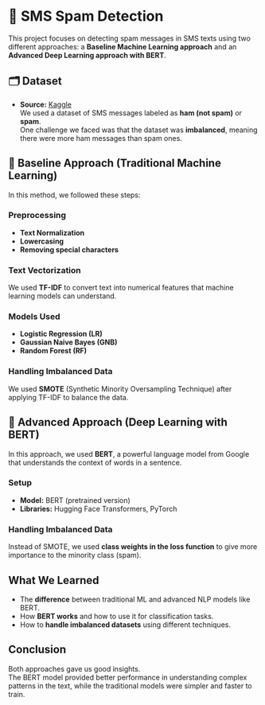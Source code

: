 # 📱 SMS Spam Detection

This project focuses on detecting spam messages in SMS texts using two different approaches: a **Baseline Machine Learning approach** and an **Advanced Deep Learning approach with BERT**.

## 🗂️ Dataset

- **Source:** [Kaggle](https://www.kaggle.com/datasets/uciml/sms-spam-collection-dataset)  
We used a dataset of SMS messages labeled as **ham (not spam)** or **spam**.  
One challenge we faced was that the dataset was **imbalanced**, meaning there were more ham messages than spam ones.


## 🔹 Baseline Approach (Traditional Machine Learning)

In this method, we followed these steps:

### Preprocessing
- **Text Normalization**
- **Lowercasing**
- **Removing special characters**

### Text Vectorization
We used **TF-IDF** to convert text into numerical features that machine learning models can understand.

### Models Used
- **Logistic Regression (LR)**
- **Gaussian Naive Bayes (GNB)**
- **Random Forest (RF)**

### Handling Imbalanced Data
We used **SMOTE** (Synthetic Minority Oversampling Technique) after applying TF-IDF to balance the data.



## 🔸 Advanced Approach (Deep Learning with BERT)

In this approach, we used **BERT**, a powerful language model from Google that understands the context of words in a sentence.

### Setup
- **Model:** BERT (pretrained version)
- **Libraries:** Hugging Face Transformers, PyTorch

### Handling Imbalanced Data
Instead of SMOTE, we used **class weights in the loss function** to give more importance to the minority class (spam).



## What We Learned

- The **difference** between traditional ML and advanced NLP models like BERT.
- How **BERT works** and how to use it for classification tasks.
- How to **handle imbalanced datasets** using different techniques.


## Conclusion

Both approaches gave us good insights.  
The BERT model provided better performance in understanding complex patterns in the text, while the traditional models were simpler and faster to train.
